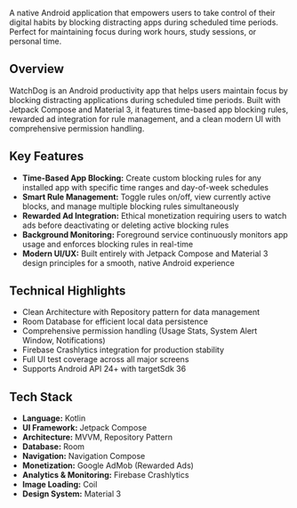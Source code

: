 
A native Android application that empowers users to take control of their digital habits by blocking distracting apps during scheduled time periods. Perfect for maintaining focus during work hours, study sessions, or personal time.

## Overview

WatchDog is an Android productivity app that helps users maintain focus by blocking distracting applications during scheduled time periods. Built with Jetpack Compose and Material 3, it features time-based app blocking rules, rewarded ad integration for rule management, and a clean modern UI with comprehensive permission handling.

## Key Features

- **Time-Based App Blocking:** Create custom blocking rules for any installed app with specific time ranges and day-of-week schedules
- **Smart Rule Management:** Toggle rules on/off, view currently active blocks, and manage multiple blocking rules simultaneously
- **Rewarded Ad Integration:** Ethical monetization requiring users to watch ads before deactivating or deleting active blocking rules
- **Background Monitoring:** Foreground service continuously monitors app usage and enforces blocking rules in real-time
- **Modern UI/UX:** Built entirely with Jetpack Compose and Material 3 design principles for a smooth, native Android experience

## Technical Highlights

- Clean Architecture with Repository pattern for data management
- Room Database for efficient local data persistence
- Comprehensive permission handling (Usage Stats, System Alert Window, Notifications)
- Firebase Crashlytics integration for production stability
- Full UI test coverage across all major screens
- Supports Android API 24+ with targetSdk 36

## Tech Stack

- **Language:** Kotlin
- **UI Framework:** Jetpack Compose
- **Architecture:** MVVM, Repository Pattern
- **Database:** Room
- **Navigation:** Navigation Compose
- **Monetization:** Google AdMob (Rewarded Ads)
- **Analytics & Monitoring:** Firebase Crashlytics
- **Image Loading:** Coil
- **Design System:** Material 3


